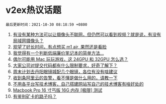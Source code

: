 # v2ex热议话题

`最后更新时间：2021-10-30 08:18:59 +0800`

1. [有没有某种方法可以让摄像头不联网，但仍然可以看到视频？就是说，有没有局域网摄像头？](https://www.v2ex.com/t/811494)
1. [观望了好长时间，有点想买 m1 air, 果然还是看脸](https://www.v2ex.com/t/811452)
1. [我觉得有一个判断低端廉价笔记本的简单方法...](https://www.v2ex.com/t/811451)
1. [偶尔可能用 Mac 玩玩游戏，这 24GPU 和 32GPU 怎么选？](https://www.v2ex.com/t/811415)
1. [大家公司对提交代码都有什么限制要求，好奇了解下？](https://www.v2ex.com/t/811425)
1. [周末计划去丹阳眼镜城配几个眼镜，各位有没有啥建议](https://www.v2ex.com/t/811411)
1. [收到条阿里云的告警，看不懂是做什么用的，请教一下](https://www.v2ex.com/t/811424)
1. [不用各平台写技术博客，自己搭建网站写自己的技术博客有啥好处的](https://www.v2ex.com/t/811583)
1. [Macbook Pro 16 寸丐版 16G 内存 [极限] 测试](https://www.v2ex.com/t/811461)
1. [有鉴别矿卡的路子吗？](https://www.v2ex.com/t/811557)

